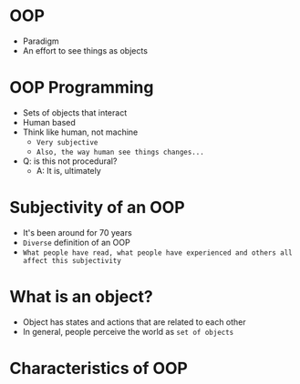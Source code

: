 # OOP
- Paradigm
- An effort to see things as objects

# OOP Programming
- Sets of objects that interact
- Human based
- Think like human, not machine
    - `Very subjective`
    - `Also, the way human see things changes...`
- Q: is this not procedural?
    - A: It is, ultimately


# Subjectivity of an OOP
- It's been around for 70 years
- `Diverse` definition of an OOP
- `What people have read, what people have experienced and others all affect this subjectivity`

# What is an object?
- Object has states and actions that are related to each other
- In general, people perceive the world as `set of objects`

# Characteristics of OOP
